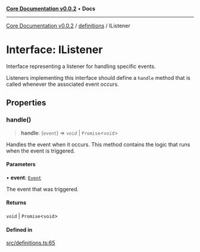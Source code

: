 [**Core Documentation v0.0.2**](../../README.md) • **Docs**

***

[Core Documentation v0.0.2](../../modules.md) / [definitions](../README.md) / IListener

# Interface: IListener

Interface representing a listener for handling specific events.

Listeners implementing this interface should define a `handle` method
that is called whenever the associated event occurs.

## Properties

### handle()

> **handle**: (`event`) => `void` \| `Promise`\<`void`\>

Handles the event when it occurs. This method contains the logic that runs when the event is triggered.

#### Parameters

• **event**: [`Event`](../../events/Event/classes/Event.md)

The event that was triggered.

#### Returns

`void` \| `Promise`\<`void`\>

#### Defined in

[src/definitions.ts:65](https://github.com/stonemjs/core/blob/aa2a76ee3b0b5f73fa20c9cec0decb9263cddbc2/src/definitions.ts#L65)
